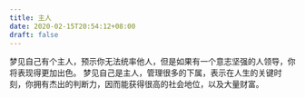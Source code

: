 ```yaml
---
title: 主人
date: 2020-02-15T20:54:12+08:00
draft: false
---
```


梦见自己有个主人，预示你无法统率他人，但是如果有一个意志坚强的人领导，你将表现得更加出色。
梦见自己是主人，管理很多的下属，表示在人生的关键时刻，你拥有杰出的判断力，因而能获得很高的社会地位，以及大量财富。
